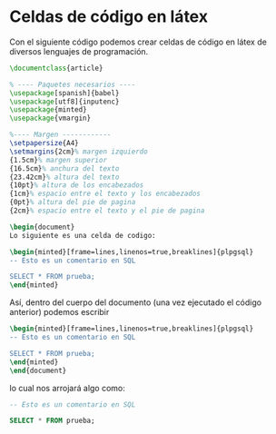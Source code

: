 # Celdas de código en látex

Con el siguiente código podemos crear celdas de código en látex de diversos lenguajes de programación.

```latex
\documentclass{article}

% ---- Paquetes necesarios ----
\usepackage[spanish]{babel}
\usepackage[utf8]{inputenc}
\usepackage{minted}
\usepackage{vmargin}

%---- Margen ------------
\setpapersize{A4}
\setmargins{2cm}% margen izquierdo
{1.5cm}% margen superior
{16.5cm}% anchura del texto
{23.42cm}% altura del texto
{10pt}% altura de los encabezados
{1cm}% espacio entre el texto y los encabezados
{0pt}% altura del pie de pagina
{2cm}% espacio entre el texto y el pie de pagina

\begin{document}
Lo siguiente es una celda de codigo:

\begin{minted}[frame=lines,linenos=true,breaklines]{plpgsql}
-- Esto es un comentario en SQL

SELECT * FROM prueba;
\end{minted}
```

Así, dentro del cuerpo del documento (una vez ejecutado el código anterior) podemos escribir 

```latex
\begin{minted}[frame=lines,linenos=true,breaklines]{plpgsql}
-- Esto es un comentario en SQL

SELECT * FROM prueba;
\end{minted}
\end{document}
```

lo cual nos arrojará algo como:

```sql
-- Esto es un comentario en SQL

SELECT * FROM prueba;
```

